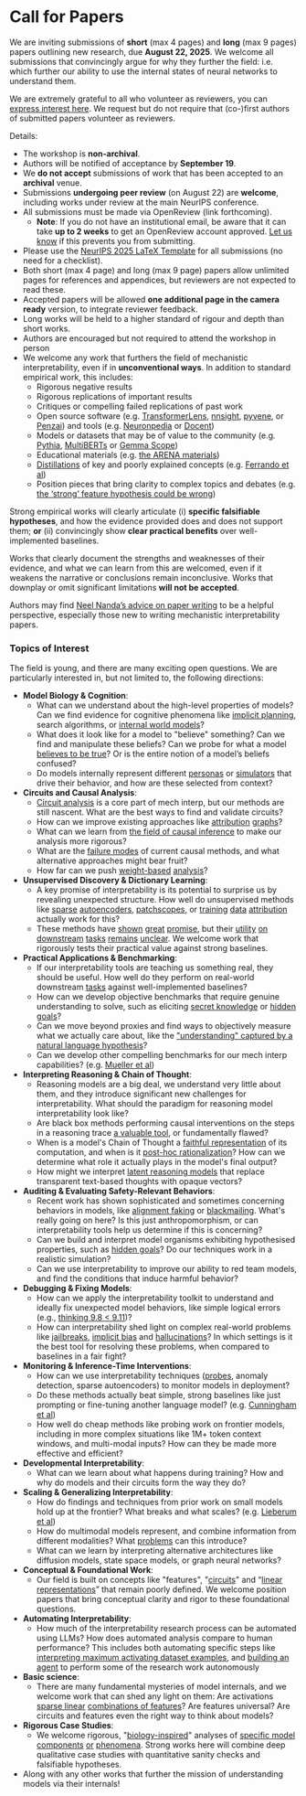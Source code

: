 # Call for Papers
We are inviting submissions of **short** (max 4 pages) and **long** (max 9 pages) papers outlining new research, due **August 22, 2025**. We welcome all submissions that convincingly argue for why they further the field: i.e. which further our ability to use the internal states of neural networks to understand them. 

We are extremely grateful to all who volunteer as reviewers, you can [express interest here](https://www.google.com/url?q=https://docs.google.com/forms/d/e/1FAIpQLSdiw1SJllzoTz_nqzDTzTOGb9DV3W_truQyh-WvYj_QGIi7Mg/viewform?usp%3Ddialog&sa=D&source=editors&ust=1753398454945864&usg=AOvVaw0OeMRvF9WIAVl8k-NL7931). We request but do not require that (co-)first authors of submitted papers volunteer as reviewers. 

Details: 
* The workshop is **non-archival**.
* Authors will be notified of acceptance by **September 19**.
* We **do not accept** submissions of work that has been accepted to an **archival** venue.
* Submissions **undergoing peer review** (on August 22) are **welcome**, including works under review at the main NeurIPS conference.
* All submissions must be made via OpenReview (link forthcoming).
  * **Note**: If you do not have an institutional email, be aware that it can take **up to 2 weeks** to get an OpenReview account approved. [Let us know](mailto:neurips2025@mechinterpworkshop.com) if this prevents you from submitting.
* Please use the [NeurIPS 2025 LaTeX Template](https://www.google.com/url?q=https://media.neurips.cc/Conferences/NeurIPS2025/Styles.zip&sa=D&source=editors&ust=1753398454947150&usg=AOvVaw29KkKhVP9YY2z6x6kuinbw) for all submissions (no need for a checklist).
* Both short (max 4 page) and long (max 9 page) papers allow unlimited pages for references and appendices, but reviewers are not expected to read these.
* Accepted papers will be allowed **one additional page in the camera ready** version, to integrate reviewer feedback.
* Long works will be held to a higher standard of rigour and depth than short works.
* Authors are encouraged but not required to attend the workshop in person
* We welcome any work that furthers the field of mechanistic interpretability, even if in **unconventional ways**. In addition to standard empirical work, this includes:
  * Rigorous negative results
  * Rigorous replications of important results
  * Critiques or compelling failed replications of past work
  * Open source software (e.g. [TransformerLens](https://www.google.com/url?q=https://github.com/neelnanda-io/TransformerLens&sa=D&source=editors&ust=1753398454948403&usg=AOvVaw1ytkoSpV-U4XIDNKbugmsO), [nnsight](https://www.google.com/url?q=https://github.com/ndif-team/nnsight&sa=D&source=editors&ust=1753398454948529&usg=AOvVaw1VTcooxqC8YRIRVHMk72M3), [pyvene](https://www.google.com/url?q=https://github.com/stanfordnlp/pyvene/tree/main/pyvene/models/mlp&sa=D&source=editors&ust=1753398454948658&usg=AOvVaw282KnhtvKXn3Nh37lAZR86), or [Penzai](https://www.google.com/url?q=https://github.com/google-deepmind/penzai&sa=D&source=editors&ust=1753398454948792&usg=AOvVaw1pFZviDQlRJCryVCmtzajx)) and tools (e.g. [Neuronpedia](https://www.google.com/url?q=http://neuronpedia.org&sa=D&source=editors&ust=1753398454948933&usg=AOvVaw2GpnIH-EQSj7T_b0Iqkiej) or [Docent](https://www.google.com/url?q=https://transluce.org/introducing-docent&sa=D&source=editors&ust=1753398454949065&usg=AOvVaw3_ypuzNum6FEkPb-3tIE6M))
  * Models or datasets that may be of value to the community (e.g. [Pythia](https://www.google.com/url?q=https://arxiv.org/abs/2304.01373&sa=D&source=editors&ust=1753398454949333&usg=AOvVaw2__gQ71Cdrj4AwD3LJ1jhb), [MultiBERTs](https://www.google.com/url?q=https://arxiv.org/abs/2106.16163&sa=D&source=editors&ust=1753398454949441&usg=AOvVaw0qn9-j1xVCdVvl-8BE72F_) or [Gemma Scope](https://www.google.com/url?q=https://arxiv.org/abs/2408.05147&sa=D&source=editors&ust=1753398454949560&usg=AOvVaw2nUpbWeQYx-my-nlgEYLIB))
  * Educational materials (e.g. [the ARENA materials](https://www.google.com/url?q=https://arena3-chapter1-transformer-interp.streamlit.app/&sa=D&source=editors&ust=1753398454949832&usg=AOvVaw0QaM3uUpucn6HUdmhe5EJJ))
  * [Distillations](https://www.google.com/url?q=https://distill.pub/2017/research-debt/&sa=D&source=editors&ust=1753398454949997&usg=AOvVaw3SnhrKSEBizXuIumvwYEQt) of key and poorly explained concepts (e.g. [Ferrando et al](https://www.google.com/url?q=https://arxiv.org/abs/2405.00208&sa=D&source=editors&ust=1753398454950205&usg=AOvVaw0vWP_UnnnVdiBBPx0TcG90))
  * Position pieces that bring clarity to complex topics and debates (e.g. [the ‘strong’ feature hypothesis could be wrong](https://www.google.com/url?q=https://www.alignmentforum.org/posts/tojtPCCRpKLSHBdpn/the-strong-feature-hypothesis-could-be-wrong&sa=D&source=editors&ust=1753398454950624&usg=AOvVaw3Y0A4WI9cJ4ll-8hkBdBuZ))

Strong empirical works will clearly articulate (i) **specific falsifiable hypotheses**, and how the evidence provided does and does not support them; **or** (ii) convincingly show **clear practical benefits** over well-implemented baselines. 

Works that clearly document the strengths and weaknesses of their evidence, and what we can learn from this are welcomed, even if it weakens the narrative or conclusions remain inconclusive. Works that downplay or omit significant limitations **will not be accepted**. 

Authors may find [Neel Nanda’s advice on paper writing](https://www.google.com/url?q=https://www.alignmentforum.org/posts/eJGptPbbFPZGLpjsp/highly-opinionated-advice-on-how-to-write-ml-papers&sa=D&source=editors&ust=1753398454952303&usg=AOvVaw3yRrzgLUtK_nJvVKIYdh70) to be a helpful perspective, especially those new to writing mechanistic interpretability papers. 
### Topics of Interest
The field is young, and there are many exciting open questions. We are particularly interested in, but not limited to, the following directions: 
* **Model Biology & Cognition**:
  * What can we understand about the high-level properties of models? Can we find evidence for cognitive phenomena like [implicit planning](https://www.google.com/url?q=https://transformer-circuits.pub/2025/attribution-graphs/biology.html%23dives-poems&sa=D&source=editors&ust=1753398454953435&usg=AOvVaw1QjgkR7YOIIY2HMoFnX9ct), search algorithms, or [internal world models](https://www.google.com/url?q=https://arxiv.org/abs/2210.13382&sa=D&source=editors&ust=1753398454953638&usg=AOvVaw29ko5LxDYRt7S04yXCKMbm)?
  * What does it look like for a model to "believe" something? Can we find and manipulate these beliefs? Can we probe for what a model [believes to be true](https://www.google.com/url?q=https://arxiv.org/abs/2310.06824&sa=D&source=editors&ust=1753398454954055&usg=AOvVaw0Lik8gmFZNcc4ynaqNlkfi)? Or is the entire notion of a model’s beliefs confused?
  * Do models internally represent different [personas](https://www.google.com/url?q=https://arxiv.org/abs/2406.12094&sa=D&source=editors&ust=1753398454954376&usg=AOvVaw3H6Me6VDQ6GS_V28ESatv6) or [simulators](https://www.google.com/url?q=https://www.nature.com/articles/s41586-023-06647-8&sa=D&source=editors&ust=1753398454954513&usg=AOvVaw3QktwvZp8tMUNmxukCdyvO) that drive their behavior, and how are these selected from context?
* **Circuits and Causal Analysis**:
  * [Circuit analysis](https://www.google.com/url?q=https://distill.pub/2020/circuits/zoom-in/&sa=D&source=editors&ust=1753398454954916&usg=AOvVaw2geQnXKi53Hur1EKbL86TG) is a core part of mech interp, but our methods are still nascent. What are the best ways to find and validate circuits?
  * How can we improve existing approaches like [attribution](https://www.google.com/url?q=https://arxiv.org/abs/2406.11944&sa=D&source=editors&ust=1753398454955418&usg=AOvVaw3tFYB_FyRX2iY53EUZZfz9) [graphs](https://www.google.com/url?q=https://transformer-circuits.pub/2025/attribution-graphs/methods.html&sa=D&source=editors&ust=1753398454955561&usg=AOvVaw2kDhrzo2-8goOhKYnMaHXJ)?
  * What can we learn from [the field of causal inference](https://www.google.com/url?q=https://arxiv.org/abs/2407.04690&sa=D&source=editors&ust=1753398454955795&usg=AOvVaw1fxEViRkJtusagPk_aCEVv) to make our analysis more rigorous?
  * What are the [failure modes](https://www.google.com/url?q=https://arxiv.org/abs/2307.15771&sa=D&source=editors&ust=1753398454956037&usg=AOvVaw2AH08JiKt9dwYwFXckYTF6) of current causal methods, and what alternative approaches might bear fruit?
  * How far can we push [weight-based](https://www.google.com/url?q=https://arxiv.org/abs/2301.05217&sa=D&source=editors&ust=1753398454956379&usg=AOvVaw06JxfAmXu31lEOZucn1k13) [analysis](https://www.google.com/url?q=https://arxiv.org/abs/2410.08417&sa=D&source=editors&ust=1753398454956490&usg=AOvVaw3U_cutfVhZsi3PDyluAkek)?
* **Unsupervised Discovery & Dictionary Learning**:
  * A key promise of interpretability is its potential to surprise us by revealing unexpected structure. How well do unsupervised methods like [sparse](https://www.google.com/url?q=https://arxiv.org/abs/2103.15949&sa=D&source=editors&ust=1753398454957047&usg=AOvVaw36Es37K5ICWiXoyJgWz7SO) [autoencoders](https://www.google.com/url?q=https://transformer-circuits.pub/2023/monosemantic-features&sa=D&source=editors&ust=1753398454957190&usg=AOvVaw1xyEeo-GHU0dB-enbYaYSt), [patch](https://www.google.com/url?q=https://arxiv.org/abs/2401.06102&sa=D&source=editors&ust=1753398454957334&usg=AOvVaw3AC5yGDicOwW5ESZHGw8so)[scopes](https://www.google.com/url?q=https://arxiv.org/abs/2403.10949v2&sa=D&source=editors&ust=1753398454957414&usg=AOvVaw1cNEXczyusmW909ff2_KcE), or [training](https://www.google.com/url?q=https://proceedings.mlr.press/v70/koh17a?ref%3Dhttps://githubhelp.com&sa=D&source=editors&ust=1753398454957554&usg=AOvVaw0smc5psJDuLgG4ywkEVppG) [data](https://www.google.com/url?q=https://arxiv.org/abs/2308.03296&sa=D&source=editors&ust=1753398454957670&usg=AOvVaw04FIH9zErYVZ40BRAU2Jo_) [attribution](https://www.google.com/url?q=https://arxiv.org/abs/2205.11482&sa=D&source=editors&ust=1753398454957779&usg=AOvVaw0g2_VtkIjKnfL3yftO07-l) actually work for this?
  * These methods have [shown](https://www.google.com/url?q=https://transformer-circuits.pub/2024/scaling-monosemanticity/index.html&sa=D&source=editors&ust=1753398454958034&usg=AOvVaw2yPXbAD7dmyq8D9bdh3l52) [great](https://www.google.com/url?q=https://transformer-circuits.pub/2025/attribution-graphs/biology.html&sa=D&source=editors&ust=1753398454958166&usg=AOvVaw2aOAAyXyEPxXPjXzkxii3P) [promise](https://www.google.com/url?q=https://arxiv.org/abs/2503.10965&sa=D&source=editors&ust=1753398454958271&usg=AOvVaw0xc9yE-qY1Im93j_GCbtvP), but their [utility](https://www.google.com/url?q=https://arxiv.org/abs/2502.16681&sa=D&source=editors&ust=1753398454958389&usg=AOvVaw3Qr-C5E00g5jEiliYlmPAG) [on](https://www.google.com/url?q=https://www.tilderesearch.com/blog/sieve&sa=D&source=editors&ust=1753398454958508&usg=AOvVaw1yCp_QTTWqJL-6i1SJ96cF) [downstream](https://www.google.com/url?q=https://arxiv.org/abs/2501.17148&sa=D&source=editors&ust=1753398454958623&usg=AOvVaw1CSeekFj3ZBmP2_BTtAYKv) [tasks](https://www.google.com/url?q=https://transformer-circuits.pub/2024/features-as-classifiers/index.html&sa=D&source=editors&ust=1753398454958769&usg=AOvVaw0pTlW1GS3zbHELxQZAERz-) [remains](https://www.google.com/url?q=https://arxiv.org/abs/2502.04382&sa=D&source=editors&ust=1753398454958871&usg=AOvVaw3BIry6XVHTWd1MgvlhhU_w) [unclear](https://www.google.com/url?q=https://www.alignmentforum.org/posts/4uXCAJNuPKtKBsi28/negative-results-for-saes-on-downstream-tasks&sa=D&source=editors&ust=1753398454959054&usg=AOvVaw2Zk30vho9Eg02mr50Q8Gsm). We welcome work that rigorously tests their practical value against strong baselines.
* **Practical Applications & Benchmarking**:
  * If our interpretability tools are teaching us something real, they should be useful. How well do they perform on real-world downstream [tasks](https://www.google.com/url?q=https://www.lesswrong.com/posts/wGRnzCFcowRCrpX4Y/downstream-applications-as-validation-of-interpretability&sa=D&source=editors&ust=1753398454959669&usg=AOvVaw1S4Gqz_icaH7140TD4CzBr) against well-implemented baselines?
  * How can we develop objective benchmarks that require genuine understanding to solve, such as eliciting [secret knowledge](https://www.google.com/url?q=https://arxiv.org/abs/2505.14352&sa=D&source=editors&ust=1753398454959977&usg=AOvVaw1JxzFhtlLo0wEfKuwwrBn3) or [hidden goals](https://www.google.com/url?q=https://arxiv.org/abs/2503.10965&sa=D&source=editors&ust=1753398454960065&usg=AOvVaw2jjuxX0HN6FixDQOOAbKHV)?
  * Can we move beyond proxies and find ways to objectively measure what we actually care about, like the ["understanding" captured by a natural language hypothesis](https://www.google.com/url?q=https://arxiv.org/abs/2502.04382&sa=D&source=editors&ust=1753398454960366&usg=AOvVaw06wr-JZh3Oi10wou6YUe7U)?
  * Can we develop other compelling benchmarks for our mech interp capabilities? (e.g. [Mueller et al](https://www.google.com/url?q=https://arxiv.org/abs/2504.13151&sa=D&source=editors&ust=1753398454960582&usg=AOvVaw2b0x_dJjrGMMeGwEgfrUeT))
* **Interpreting Reasoning & Chain of Thought**:
  * Reasoning models are a big deal, we understand very little about them, and they introduce significant new challenges for interpretability. What should the paradigm for reasoning model interpretability look like?
  * Are black box methods performing causal interventions on the steps in a reasoning trace [a valuable tool](https://www.google.com/url?q=https://arxiv.org/abs/2506.19143&sa=D&source=editors&ust=1753398454961134&usg=AOvVaw0xjMdNvAPW-WIZQ-kVmwEj), or fundamentally flawed?
  * When is a model's Chain of Thought a [faithful representation](https://www.google.com/url?q=https://arxiv.org/abs/2305.04388&sa=D&source=editors&ust=1753398454961301&usg=AOvVaw2ayCvEABI0UY_kLB3UQTlJ) of its computation, and when is it [post-hoc rationalization](https://www.google.com/url?q=https://arxiv.org/abs/2503.08679&sa=D&source=editors&ust=1753398454961430&usg=AOvVaw39xs7lFQfqyjvXbkVYSB6C)? How can we determine what role it actually plays in the model's final output?
  * How might we interpret [latent reasoning models](https://www.google.com/url?q=https://arxiv.org/abs/2412.06769&sa=D&source=editors&ust=1753398454961742&usg=AOvVaw1-oyTRd0AujxW-KwRJNKGG) that replace transparent text-based thoughts with opaque vectors?
* **Auditing & Evaluating Safety-Relevant Behaviors**:
  * Recent work has shown sophisticated and sometimes concerning behaviors in models, like [alignment faking](https://www.google.com/url?q=https://arxiv.org/abs/2412.14093&sa=D&source=editors&ust=1753398454962110&usg=AOvVaw0p0A8xxirVdC79H1gi3odq) or [blackmailing](https://www.google.com/url?q=https://www.anthropic.com/research/agentic-misalignment&sa=D&source=editors&ust=1753398454962195&usg=AOvVaw1wBMLV1XjiPu3-FGcmXmr7). What's really going on here? Is this just anthropomorphism, or can interpretability tools help us determine if this is concerning?
  * Can we build and interpret model organisms exhibiting hypothesised properties, such as [hidden goals](https://www.google.com/url?q=https://arxiv.org/abs/2503.10965&sa=D&source=editors&ust=1753398454962490&usg=AOvVaw0AMiuSUPYpq2h9__yajTHG)? Do our techniques work in a realistic simulation?
  * Can we use interpretability to improve our ability to red team models, and find the conditions that induce harmful behavior?
* **Debugging & Fixing Models**:
  * How can we apply the interpretability toolkit to understand and ideally fix unexpected model behaviors, like simple logical errors (e.g., [thinking 9.8 < 9.11](https://www.google.com/url?q=https://transluce.org/observability-interface&sa=D&source=editors&ust=1753398454963020&usg=AOvVaw3cLErhAgSR_jBGYcQb08TO))?
  * How can interpretability shed light on complex real-world problems like [jailbreaks](https://www.google.com/url?q=https://transformer-circuits.pub/2025/attribution-graphs/biology.html%23dives-jailbreak&sa=D&source=editors&ust=1753398454963215&usg=AOvVaw0OYYyugMkUvuSIdMJES9Ti), [implicit bias](https://www.google.com/url?q=https://arxiv.org/abs/2506.10922&sa=D&source=editors&ust=1753398454963291&usg=AOvVaw1D4Wnd6ArO50tv0gP-uBLs) and [hallucinations](https://www.google.com/url?q=https://arxiv.org/abs/2411.14257&sa=D&source=editors&ust=1753398454963366&usg=AOvVaw33YUtN80sm4OKR-GflvikA)? In which settings is it the best tool for resolving these problems, when compared to baselines in a fair fight?
* **Monitoring & Inference-Time Interventions**:
  * How can we use interpretability techniques ([probes](https://www.google.com/url?q=https://arxiv.org/abs/2102.12452&sa=D&source=editors&ust=1753398454963700&usg=AOvVaw1tBloV6ViTwuLQU2vGkt8R), anomaly detection, sparse autoencoders) to monitor models in deployment?
  * Do these methods actually beat simple, strong baselines like just prompting or fine-tuning another language model? (e.g. [Cunningham et al](https://www.google.com/url?q=https://alignment.anthropic.com/2025/cheap-monitors/&sa=D&source=editors&ust=1753398454963991&usg=AOvVaw3yc0RXPaQAV5k5SmR9YB97))
  * How well do cheap methods like probing work on frontier models, including in more complex situations like 1M+ token context windows, and multi-modal inputs? How can they be made more effective and efficient?
* **Developmental Interpretability**:
  * What can we learn about what happens during training? How and why do models and their circuits form the way they do?
* **Scaling & Generalizing Interpretability**:
  * How do findings and techniques from prior work on small models hold up at the frontier? What breaks and what scales? (e.g. [Lieberum et al](https://www.google.com/url?q=https://arxiv.org/abs/2307.09458&sa=D&source=editors&ust=1753398454964987&usg=AOvVaw3DpEXrDyyAbZHTLK6DL4bB))
  * How do multimodal models represent, and combine information from different modalities? What [problems](https://www.google.com/url?q=https://openreview.net/pdf?id%3DVUhRdZp8ke&sa=D&source=editors&ust=1753398454965192&usg=AOvVaw1AZugx72gIfBEL1CMTQpnu) can this introduce?
  * What can we learn by interpreting alternative architectures like diffusion models, state space models, or graph neural networks?
* **Conceptual & Foundational Work**:
  * Our field is built on concepts like "features", "[circuits](https://www.google.com/url?q=https://distill.pub/2020/circuits/zoom-in/&sa=D&source=editors&ust=1753398454965594&usg=AOvVaw3tl5Ll7Y6OWhd814_xeWY9)" and “[linear representations](https://www.google.com/url?q=https://transformer-circuits.pub/2024/july-update/index.html%23linear-representations&sa=D&source=editors&ust=1753398454965703&usg=AOvVaw2cFqBKat2rfZdP4wTRPHJC)” that remain poorly defined. We welcome position papers that bring conceptual clarity and rigor to these foundational questions.
* **Automating Interpretability**:
  * How much of the interpretability research process can be automated using LLMs? How does automated analysis compare to human performance? This includes both automating specific steps like [interpreting maximum activating dataset examples](https://www.google.com/url?q=https://openaipublic.blob.core.windows.net/neuron-explainer/paper/index.html&sa=D&source=editors&ust=1753398454966317&usg=AOvVaw3ID3B3CSYD7A0XgD9It8WV), and [building an agent](https://www.google.com/url?q=https://arxiv.org/abs/2404.14394&sa=D&source=editors&ust=1753398454966403&usg=AOvVaw2uT94duEB63jC5ZOyeenbK) to perform some of the research work autonomously
* **Basic science**:
  * There are many fundamental mysteries of model internals, and we welcome work that can shed any light on them: Are activations [sparse linear](https://www.google.com/url?q=https://arxiv.org/abs/1601.03764&sa=D&source=editors&ust=1753398454966759&usg=AOvVaw2DAE_Yikp3te9dLOGTiwym) [combinations of features](https://www.google.com/url?q=https://transformer-circuits.pub/2022/toy_model/index.html&sa=D&source=editors&ust=1753398454966856&usg=AOvVaw0_kutyqMZItDIkzEr9tXUd)? Are features universal? Are circuits and features even the right way to think about models?
* **Rigorous Case Studies**:
  * We welcome rigorous, "[biology-inspired](https://www.google.com/url?q=https://distill.pub/2020/circuits/curve-circuits/&sa=D&source=editors&ust=1753398454967174&usg=AOvVaw3uOcDUBrWckqHzJvjFE43V)" analyses of [specific model](https://www.google.com/url?q=https://arxiv.org/abs/2310.04625&sa=D&source=editors&ust=1753398454967255&usg=AOvVaw2ywvJQBnDHAAAWCRG720C9) [components](https://www.google.com/url?q=https://transformer-circuits.pub/2024/scaling-monosemanticity/index.html&sa=D&source=editors&ust=1753398454967336&usg=AOvVaw2SE2B4W7F5vunDx2_zq2wD) [or](https://www.google.com/url?q=https://arxiv.org/abs/2305.01610&sa=D&source=editors&ust=1753398454967393&usg=AOvVaw1ONm3hwfcgM_bosB94dbhC) [phenomena](https://www.google.com/url?q=https://arxiv.org/abs/2306.09346&sa=D&source=editors&ust=1753398454967458&usg=AOvVaw1pZ_zJ8Tld26gxx1lLbeVX). Strong works here will combine deep qualitative case studies with quantitative sanity checks and falsifiable hypotheses.
* Along with any other works that further the mission of understanding models via their internals!